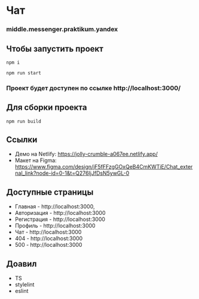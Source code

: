 # Чат
### middle.messenger.praktikum.yandex

## Чтобы запустить проект

```npm i```

```npm run start```

### Проект будет доступен по ссылке http://localhost:3000/

## Для сборки проекта

```npm run build```

## Ссылки
- Демо на Netlify: https://jolly-crumble-a067ee.netlify.app/
- Макет на Figma: https://www.figma.com/design/jF5fFFzgGOxQeB4CmKWTiE/Chat_external_link?node-id=0-1&t=Q276IjJfDsN5ywGL-0


## Доступные страницы
- Главная - http://localhost:3000,
- Авторизация - http://localhost:3000
- Регистрация - http://localhost:3000
- Профиль - http://localhost:3000
- Чат - http://localhost:3000
- 404 - http://localhost:3000
- 500 - http://localhost:3000


## Доавил
- TS 
- stylelint 
- eslint
